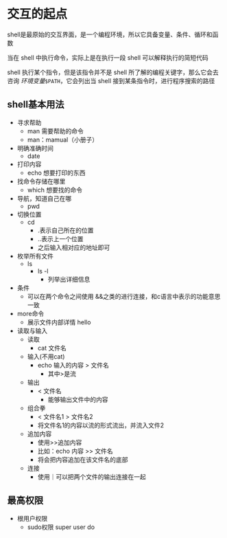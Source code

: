 # 交互的起点

shell是最原始的交互界面，是一个编程环境，所以它具备变量、条件、循环和函数

当在 shell 中执行命令，实际上是在执行一段 shell 可以解释执行的简短代码

shell 执行某个指令，但是该指令并不是 shell 所了解的编程关键字，那么它会去咨询 *环境变量*`$PATH`，它会列出当 shell 接到某条指令时，进行程序搜索的路径



## shell基本用法

- 寻求帮助
  - man 需要帮助的命令
  - man：mamual（小册子）
- 明确准确时间
  - date
- 打印内容
  - echo 想要打印的东西
- 找命令存储在哪里
  - which 想要找的命令
- 导航，知道自己在哪
  - pwd
- 切换位置
  - cd 
    - .表示自己所在的位置
    - ..表示上一个位置
    - 之后输入相对应的地址即可
- 枚举所有文件
  - ls
    - ls -l
      - 列举出详细信息
- 条件
  - 可以在两个命令之间使用 &&之类的进行连接，和c语言中表示的功能意思一致
- more命令
  - 展示文件内部详情
  hello
- 读取与输入
  - 读取
    - cat 文件名
  - 输入(不用cat)
    - echo 输入的内容 > 文件名
      - 其中>是流
  - 输出
    - < 文件名
      - 能够输出文件中的内容
  - 组合拳
    - < 文件名1 > 文件名2
    - 将文件名1的内容以流的形式流出，并流入文件2
  - 追加内容
    - 使用>>追加内容
    - 比如：echo 内容 >> 文件名
    - 将会把内容追加在该文件名的底部
  - 连接
    - 使用｜可以把两个文件的输出连接在一起

## 最高权限

- 根用户权限
  - sudo权限 super user do

